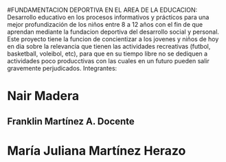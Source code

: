 #FUNDAMENTACION DEPORTIVA EN EL AREA DE LA EDUCACION:
Desarrollo educativo en los procesos informativos y prácticos para una mejor profundización de los niños entre 8 a 12 años con el fin de que aprendan mediante
la fundacion deportiva del desarrollo social y personal.
Este proyecto tiene la funcion de concientizar a los jovenes y niños de hoy en dia sobre la relevancia que tienen las actividades recreativas (futbol, basketball, voleibol, etc), para que en su tiempo libre no se dediquen a actividades poco producctivas con las cuales en un futuro pueden salir gravemente perjudicados.
Integrantes: 
# Nair Madera 
## Franklin Martínez A. Docente
# María Juliana Martínez Herazo
